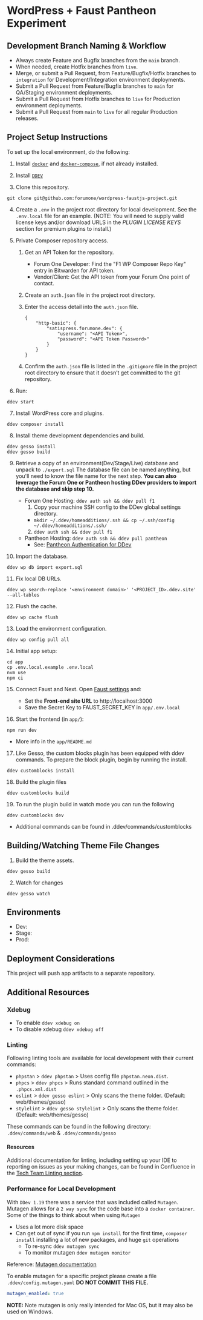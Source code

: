# WordPress + Faust Pantheon Experiment

## Development Branch Naming & Workflow

- Always create Feature and Bugfix branches from the `main` branch.
- When needed, create Hotfix branches from `live`.
- Merge, or submit a Pull Request, from Feature/Bugfix/Hotfix branches to `integration` for Development/Integration environment deployments.
- Submit a Pull Request from Feature/Bugfix branches to `main` for QA/Staging environment deployments.
- Submit a Pull Request from Hotfix branches to `live` for Production environment deployments.
- Submit a Pull Request from `main` to `live` for all regular Production releases.

## Project Setup Instructions

To set up the local environment, do the following:

1. Install [`docker`](https://docs.docker.com/install/) and [`docker-compose`](https://docs.docker.com/compose/install/), if not already installed.

2. Install [`DDEV`](https://ddev.readthedocs.io/en/stable/#installation)

3. Clone this repository.
```
git clone git@github.com:forumone/wordpress-faustjs-project.git
```

4. Create a `.env` in the project root directory for local development. See the `.env.local` file for an example. (NOTE: You will need to supply valid license keys and/or download URLS in the *PLUGIN LICENSE KEYS* section for premium plugins to install.)

5. Private Composer repository access.

    1. Get an API Token for the repository.
        - Forum One Developer: Find the "F1 WP Composer Repo Key" entry in Bitwarden for API token.
        - Vendor/Client: Get the API token from your Forum One point of contact.
    2. Create an `auth.json` file in the project root directory.
    3. Enter the access detail into the `auth.json` file.

        ```
        {
            "http-basic": {
                "satispress.forumone.dev": {
                    "username": "<API Token>",
                    "password": "<API Token Password>"
                }
            }
        }
        ```

    4. Confirm the `auth.json` file is listed in the `.gitignore` file in the project root directory to ensure that it doesn’t get committed to the git repository.

6. Run:
```
ddev start
```

7. Install WordPress core and plugins.
```
ddev composer install
```

8. Install theme development dependencies and build.
```
ddev gesso install
ddev gesso build
```

9. Retrieve a copy of an environment(Dev/Stage/Live) database and unpack to `./export.sql` The database file can be named anything, but you'll need to know the file name for the next step. **You can also leverage the Forum One or Pantheon hosting DDev providers to import the database and skip step 10.**

    - Forum One Hosting: `ddev auth ssh && ddev pull f1`
      1. Copy your machine SSH config to the DDev global settings directory.
        - `mkdir ~/.ddev/homeadditions/.ssh && cp ~/.ssh/config ~/.ddev/homeadditions/.ssh/`
      2. `ddev auth ssh && ddev pull f1`
    - Pantheon Hosting: `ddev auth ssh && ddev pull pantheon`
      -	See: [Pantheon Authentication for DDev](https://forumone.atlassian.net/wiki/spaces/TECH/pages/35749891/How-to+Using+Terminus+for+Pantheon+Sites#Authentication)

10. Import the database.
```
ddev wp db import export.sql
```

11. Fix local DB URLs.
```
ddev wp search-replace '<environment domain>' '<PROJECT_ID>.ddev.site' --all-tables
```

12. Flush the cache.
```
ddev wp cache flush
```

13. Load the environment configuration.
```
ddev wp config pull all
```

14. Initial app setup:
```
cd app
cp .env.local.example .env.local
nvm use
npm ci
```

15. Connect Faust and Next. Open [Faust settings](https://wordpress-faustjs-project.ddev.site/wp/wp-admin/options-general.php?page=faustwp-settings) and:

    - Set the **Front-end site URL** to http://localhost:3000
    - Save the Secret Key to FAUST_SECRET_KEY in `app/.env.local`

16. Start the frontend (in `app/`):
```
npm run dev
```

- More info in the `app/README.md`

17. Like Gesso, the custom blocks plugin has been equipped with ddev commands. To prepare the block plugin, begin by running the install.

```
ddev customblocks install
```

18. Build the plugin files
```
ddev customblocks build
```

19. To run the plugin build in watch mode you can run the following

```
ddev customblocks dev
```

- Additional commands can be found in .ddev/commands/customblocks

## Building/Watching Theme File Changes

1. Build the theme assets.
```
ddev gesso build
```
2. Watch for changes
```
ddev gesso watch
```

## Environments

- Dev:
- Stage:
- Prod:

## Deployment Considerations

This project will push app artifacts to a separate repository.

## Additional Resources

### Xdebug

- To enable `ddev xdebug on`
- To disable xdebug `ddev xdebug off`

### Linting

Following linting tools are available for local development with their current commands:

- `phpstan` > `ddev phpstan` > Uses config file `phpstan.neon.dist`.
- `phpcs` > `ddev phpcs` > Runs standard command outlined in the `.phpcs.xml.dist`
- `eslint` > `ddev gesso eslint` > Only scans the theme folder. (Default: web/themes/gesso)
- `stylelint` > `ddev gesso stylelint` > Only scans the theme folder. (Default: web/themes/gesso)

These commands can be found in the following directory: `.ddev/commands/web` & `.ddev/commands/gesso`

#### Resources

Additional documentation for linting, including setting up your IDE to reporting on issues as your making changes, can be found in Confluence in the [Tech Team Linting section](https://forumone.atlassian.net/wiki/spaces/TECH/pages/32964621/Linting).

### Performance for Local Development

With `DDev 1.19` there was a service that was included called `Mutagen`. Mutagen allows for a `2 way sync` for the code base into a `docker container`.
Some of the things to think about when using `Mutagen`

- Uses a lot more disk space
- Can get out of sync if you run `npm install` for the first time, `composer install` installing a lot of new packages, and huge `git` operations
  - To re-sync `ddev mutagen sync`
  - To monitor mutagen `ddev mutagen monitor`

Reference: [Mutagen documentation](https://ddev.readthedocs.io/en/latest/users/install/performance/#filesystem-performance)

To enable mutagen for a specific project please create a file `.ddev/config.mutagen.yaml` **DO NOT COMMIT THIS FILE.**
 ```yaml
 mutagen_enabled: true
 ```
**NOTE:** Note mutagen is only really intended for Mac OS, but it may also be used on Windows.

